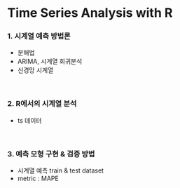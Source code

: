 # Time Series Analysis with R

### 1. 시계열 예측 방법론
- 분해법
- ARIMA, 시계열 회귀분석
- 신경망 시계열
</br>

### 2. R에서의 시계열 분석
- ts 데이터
</br>

### 3. 예측 모형 구현 & 검증 방법
- 시계열 예측 train & test dataset
- metric : MAPE


